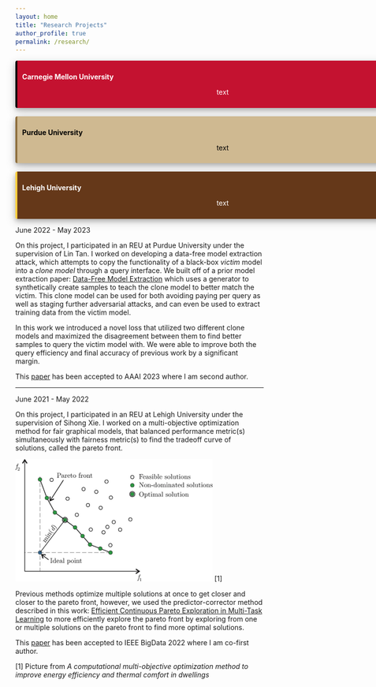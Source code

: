 ```yaml
---
layout: home
title: "Research Projects"
author_profile: true
permalink: /research/
---
```


<style>
div.polaroid {
  width: 800px;
  box-shadow: 0 4px 8px 0 rgba(0, 0, 0, 0.2), 0 6px 20px 0 rgba(0, 0, 0, 0.19);
  text-align: center;
}

div.container {
  padding: 10px;
}
</style>
<body>


<div class="polaroid" style='background-color:#C41230; color: #FFFFFF; border-left: solid #000000 4px; border-radius: 4px; padding:0.7em;'>
<span>
<p style='margin-top:1em; text-align:left'>
<b>Carnegie Mellon University</b></p>
<p style='margin-left:1em;'>
text
</p>
</span></div>

<br>

<div class="polaroid" style='background-color:#CFB991; color: #000000; border-left: solid #8E6F3E 4px; border-radius: 4px; padding:0.7em;'>
<span>
<p style='margin-top:1em; text-align:left'>
<b>Purdue University</b></p>
<p style='margin-left:1em;'>
text
</p>
</span></div>

<br>

<div class="polaroid" style='background-color:#653819; color: #FFFFFF; border-left: solid #FED141 4px; border-radius: 4px; padding:0.7em;'>
<span>
<p style='margin-top:1em; text-align:left'>
<b>Lehigh University</b></p>
<p style='margin-left:1em;'>
text
</p>
</span></div>

</body>

June 2022 - May 2023

On this project, I participated in an REU at Purdue University under the supervision of Lin Tan. I worked on developing a data-free model extraction attack, which attempts to copy the functionality of a black-box _victim_ model into a _clone model_ through a query interface. We built off of a prior model extraction paper: [Data-Free Model Extraction](https://arxiv.org/abs/2011.14779) which uses a generator to synthetically create samples to teach the clone model to better match the victim. This clone model can be used for both avoiding paying per query as well as staging further adversarial attacks, and can even be used to extract training data from the victim model.

In this work we introduced a novel loss that utilized two different clone models and maximized the disagreement between them to find better samples to query the victim model with. We were able to improve both the query efficiency and final accuracy of previous work by a significant margin.

This [paper](https://www.cs.purdue.edu/homes/lintan/publications/disguide-aaai23.pdf) has been accepted to AAAI 2023 where I am second author.

---

June 2021 - May 2022

On this project, I participated in an REU at Lehigh University under the supervision of Sihong Xie. I worked on a multi-objective optimization method for fair graphical models, that balanced performance metric(s) simultaneously with fairness metric(s) to find the tradeoff curve of solutions, called the pareto front.

![Pareto front](https://github.com/ericenouen/ericenouen.github.io/blob/master/assets/image/ParetoFront.png?raw=true) [1]

Previous methods optimize multiple solutions at once to get closer and closer to the pareto front, however, we used the predictor-corrector method described in this work: [Efficient Continuous Pareto Exploration in Multi-Task Learning](https://arxiv.org/abs/2006.16434) to more efficiently explore the pareto front by exploring from one or multiple solutions on the pareto front to find more optimal solutions.

This [paper](http://www.cse.lehigh.edu/~sxie/paper/bigdata2022.pdf) has been accepted to IEEE BigData 2022 where I am co-first author.

[1] Picture from _A computational multi-objective optimization method to improve energy efficiency and thermal comfort in dwellings_
